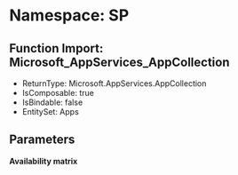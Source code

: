 # Namespace: SP

## Function Import: Microsoft_AppServices_AppCollection

- ReturnType: Microsoft.AppServices.AppCollection
- IsComposable: true
- IsBindable: false
- EntitySet: Apps

## Parameters

**Availability matrix**

